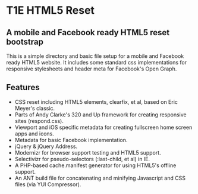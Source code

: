 T1E HTML5 Reset
===============


A mobile and Facebook ready HTML5 reset bootstrap
-------------------------------------------------

This is a simple directory and basic file setup for a mobile and Facebook ready HTML5 website. It includes some standard css
implementations for responsive stylesheets and header meta for Facebook's Open Graph.


Features
--------

* CSS reset including HTML5 elements, clearfix, et al, based on Eric Meyer's classic.
* Parts of Andy Clarke's 320 and Up framework for creating responsive sites (respond.css).
* Viewport and iOS specific metadata for creating fullscreen home screen apps and icons.
* Metadata for basic Facebook implementation.
* jQuery & jQuery Address.
* Modernizr for browser support testing and HTML5 support.
* Selectivizr for pseudo-selectors (:last-child, et al) in IE.
* A PHP-based cache.manifest generator for using HTML5's offline support.
* An ANT build file for concatenating and minifying Javascript and CSS files (via YUI Compressor).
